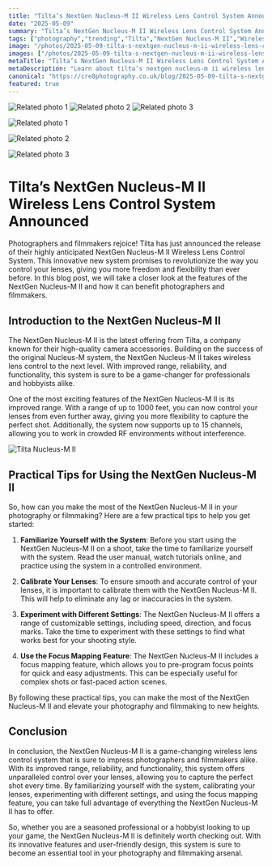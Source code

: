 ```yaml
---
title: "Tilta’s NextGen Nucleus-M II Wireless Lens Control System Announced"
date: "2025-05-09"
summary: "Tilta’s NextGen Nucleus-M II Wireless Lens Control System Announced - A trending topic in photography."
tags: ["photography","trending","Tilta","NextGen Nucleus-M II","Wireless Lens Control System","photographers","filmmakers","range","reliability","functionality","focus mapping","calibration"]
image: "/photos/2025-05-09-tilta-s-nextgen-nucleus-m-ii-wireless-lens-control-system-announced-1.jpg"
images: ["/photos/2025-05-09-tilta-s-nextgen-nucleus-m-ii-wireless-lens-control-system-announced-1.jpg","/photos/2025-05-09-tilta-s-nextgen-nucleus-m-ii-wireless-lens-control-system-announced-2.jpg","/photos/2025-05-09-tilta-s-nextgen-nucleus-m-ii-wireless-lens-control-system-announced-3.jpg"]
metaTitle: "Tilta’s NextGen Nucleus-M II Wireless Lens Control System Announced | cre8 Photography"
metaDescription: "Learn about tilta’s nextgen nucleus-m ii wireless lens control system announced in photography with practical tips and insights."
canonical: "https://cre8photography.co.uk/blog/2025-05-09-tilta-s-nextgen-nucleus-m-ii-wireless-lens-control-system-announced"
featured: true
---
```


<!-- Gallery as HTML -->

<div class="grid grid-cols-1 sm:grid-cols-2 md:grid-cols-3 gap-4">
  <img src="/photos/2025-05-09-tilta-s-nextgen-nucleus-m-ii-wireless-lens-control-system-announced-1.jpg" alt="Related photo 1" class="w-full rounded-lg" />
<img src="/photos/2025-05-09-tilta-s-nextgen-nucleus-m-ii-wireless-lens-control-system-announced-2.jpg" alt="Related photo 2" class="w-full rounded-lg" />
<img src="/photos/2025-05-09-tilta-s-nextgen-nucleus-m-ii-wireless-lens-control-system-announced-3.jpg" alt="Related photo 3" class="w-full rounded-lg" />
</div>


<!-- Gallery as Markdown -->
![Related photo 1](/photos/2025-05-09-tilta-s-nextgen-nucleus-m-ii-wireless-lens-control-system-announced-1.jpg)


![Related photo 2](/photos/2025-05-09-tilta-s-nextgen-nucleus-m-ii-wireless-lens-control-system-announced-2.jpg)


![Related photo 3](/photos/2025-05-09-tilta-s-nextgen-nucleus-m-ii-wireless-lens-control-system-announced-3.jpg)



# Tilta’s NextGen Nucleus-M II Wireless Lens Control System Announced

Photographers and filmmakers rejoice! Tilta has just announced the release of their highly anticipated NextGen Nucleus-M II Wireless Lens Control System. This innovative new system promises to revolutionize the way you control your lenses, giving you more freedom and flexibility than ever before. In this blog post, we will take a closer look at the features of the NextGen Nucleus-M II and how it can benefit photographers and filmmakers.

## Introduction to the NextGen Nucleus-M II

The NextGen Nucleus-M II is the latest offering from Tilta, a company known for their high-quality camera accessories. Building on the success of the original Nucleus-M system, the NextGen Nucleus-M II takes wireless lens control to the next level. With improved range, reliability, and functionality, this system is sure to be a game-changer for professionals and hobbyists alike.

One of the most exciting features of the NextGen Nucleus-M II is its improved range. With a range of up to 1000 feet, you can now control your lenses from even further away, giving you more flexibility to capture the perfect shot. Additionally, the system now supports up to 15 channels, allowing you to work in crowded RF environments without interference.

![Tilta Nucleus-M II](/path/to/image)

## Practical Tips for Using the NextGen Nucleus-M II

So, how can you make the most of the NextGen Nucleus-M II in your photography or filmmaking? Here are a few practical tips to help you get started:

1. **Familiarize Yourself with the System**: Before you start using the NextGen Nucleus-M II on a shoot, take the time to familiarize yourself with the system. Read the user manual, watch tutorials online, and practice using the system in a controlled environment.

2. **Calibrate Your Lenses**: To ensure smooth and accurate control of your lenses, it is important to calibrate them with the NextGen Nucleus-M II. This will help to eliminate any lag or inaccuracies in the system.

3. **Experiment with Different Settings**: The NextGen Nucleus-M II offers a range of customizable settings, including speed, direction, and focus marks. Take the time to experiment with these settings to find what works best for your shooting style.

4. **Use the Focus Mapping Feature**: The NextGen Nucleus-M II includes a focus mapping feature, which allows you to pre-program focus points for quick and easy adjustments. This can be especially useful for complex shots or fast-paced action scenes.

By following these practical tips, you can make the most of the NextGen Nucleus-M II and elevate your photography and filmmaking to new heights.

## Conclusion

In conclusion, the NextGen Nucleus-M II is a game-changing wireless lens control system that is sure to impress photographers and filmmakers alike. With its improved range, reliability, and functionality, this system offers unparalleled control over your lenses, allowing you to capture the perfect shot every time. By familiarizing yourself with the system, calibrating your lenses, experimenting with different settings, and using the focus mapping feature, you can take full advantage of everything the NextGen Nucleus-M II has to offer.

So, whether you are a seasoned professional or a hobbyist looking to up your game, the NextGen Nucleus-M II is definitely worth checking out. With its innovative features and user-friendly design, this system is sure to become an essential tool in your photography and filmmaking arsenal.

